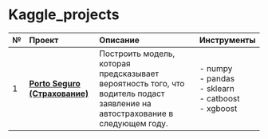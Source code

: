 
# Kaggle_projects

| № | **Проект** |  **Описание** | **Инструменты** |  
|:--|:-----------|:-------------|:----------------|  
| 1 | [**Porto Seguro (Страхование)**](https://github.com/ZhavoronkovSergey/Kaggle/blob/main/Porto_Seguro_Safe_Driver_prediction.ipynb)  | Построить модель, которая предсказывает вероятность того, что водитель подаст заявление на автострахование в следующем году. | - numpy<br>- pandas<br>- sklearn<br>- catboost<br>- xgboost |
